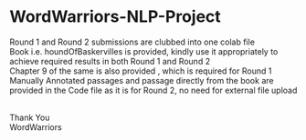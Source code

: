 # WordWarriors-NLP-Project
Round 1 and Round 2 submissions are clubbed into one colab file<br>
Book i.e. houndOfBaskervilles is provided, kindly use it appropriately to achieve required results in both Round 1 and Round 2<br>
Chapter 9 of the same is also provided , which is required for Round 1<br>
Manually Annotated passages and passage directly from the book are provided in the Code file as it is for Round 2, no need for external file upload<br><br>

Thank You <br>
WordWarriors
